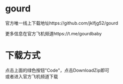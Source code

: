 # gourd

官方唯一线上下载地址https://github.com/jklfjg52/gourd

更多信息在官方飞机频道https://t.me/gourdbaby

# 下载方式
点击上面的绿色按钮"Code"，点击DownloadZip即可\
或者进入官方飞机频道下载

